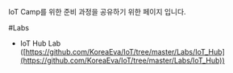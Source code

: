 ﻿IoT Camp를 위한 준비 과정을 공유하기 위한 페이지 입니다. 

#Labs

- IoT Hub Lab ([https://github.com/KoreaEva/IoT/tree/master/Labs/IoT_Hub](https://github.com/KoreaEva/IoT/tree/master/Labs/IoT_Hub))